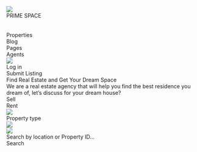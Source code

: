<div
  class="shadow-2xl bg-white flex flex-col items-stretch pb-12 rounded-[60px]"
>
  <div
    class="flex-col overflow-hidden relative flex min-h-[914px] w-full mb-80 px-20 py-11 max-md:max-w-full max-md:mb-10 max-md:px-5"
  >
    <img
      loading="lazy"
      srcset="..."
      class="absolute h-full w-full object-cover object-center inset-0"
    />
    <div
      class="relative self-center flex w-full max-w-[1200px] justify-between gap-3 items-start max-md:max-w-full max-md:flex-wrap max-md:justify-center"
    >
      <img
        loading="lazy"
        src="https://cdn.builder.io/api/v1/image/assets/TEMP/632401b155624233e8c02f896072b18d4de31c059d74d47e31f10b906d326b11?"
        class="aspect-[0.94] object-contain object-center w-[30px] overflow-hidden shrink-0 max-w-full mt-2"
      />
      <div class="text-white text-xl font-bold leading-4">
        PRIME SPACE
        <br />
        <br />
        <br />
      </div>
      <div
        class="flex grow basis-[0%] flex-col items-stretch max-md:max-w-full"
      >
        <div
          class="flex w-full items-stretch justify-between gap-5 max-md:max-w-full max-md:flex-wrap max-md:justify-center"
        >
          <div
            class="self-center flex items-start justify-between gap-5 my-auto max-md:justify-center"
          >
            <div class="text-white text-base font-medium leading-3 self-start">
              Properties
            </div>
            <div
              class="text-white text-base font-medium leading-3 self-stretch"
            >
              Blog
            </div>
            <div class="text-white text-base font-medium leading-3 self-start">
              Pages
            </div>
            <div class="text-white text-base font-medium leading-3 self-start">
              Agents
            </div>
          </div>
          <div class="self-center flex gap-1.5 my-auto items-start">
            <img
              loading="lazy"
              src="https://cdn.builder.io/api/v1/image/assets/TEMP/938e625dc3dcdb0ec0337a35e1269f74df8b4a7e7c4b18ecc30771708db3f25c?"
              class="aspect-square object-contain object-center w-4 justify-center items-center overflow-hidden shrink-0 max-w-full"
            />
            <div class="text-white text-base leading-3 grow whitespace-nowrap">
              Log in
            </div>
          </div>
          <div
            class="text-white text-base leading-3 whitespace-nowrap justify-center items-stretch pl-4 pr-11 py-3.5 rounded-lg border-[0.774px] border-solid border-white max-md:pr-5"
          >
            Submit Listing
          </div>
        </div>
        <div class="bg-white shrink-0 h-0.5 mt-6 max-md:max-w-full"></div>
      </div>
    </div>
    <div
      class="relative text-white text-center text-5xl self-center max-w-[666px] mt-14 max-md:max-w-full max-md:text-4xl max-md:mt-10"
    >
      Find Real Estate and Get Your Dream Space
    </div>
    <div
      class="relative text-white text-center text-lg leading-7 self-center max-w-[764px] mt-12 max-md:max-w-full max-md:mt-10"
    >
      We are a real estate agency that will help you find the best residence you
      dream of, let’s discuss for your dream house?
    </div>
    <div
      class="relative flex items-stretch gap-1 ml-44 mt-7 self-start max-md:ml-2.5"
    >
      <div
        class="text-gray-950 text-base whitespace-nowrap bg-white grow justify-center items-stretch px-11 py-3.5 rounded-md max-md:px-5"
      >
        Sell
      </div>
      <div
        class="text-zinc-500 text-base whitespace-nowrap bg-white grow justify-center items-stretch px-10 py-3.5 rounded-md max-md:px-5"
      >
        Rent
      </div>
    </div>
    <div
      class="relative bg-white self-center flex w-[880px] max-w-full items-center justify-between gap-5 mb-72 px-12 py-3 rounded-none max-md:flex-wrap max-md:mb-10 max-md:px-5"
    >
      <div
        class="flex items-start justify-between gap-4 my-auto max-md:max-w-full max-md:flex-wrap max-md:justify-center"
      >
        <img
          loading="lazy"
          src="https://cdn.builder.io/api/v1/image/assets/TEMP/fa343915c29b3e5b35d3b9142d7b34180bbf9637c0db21cd3cf51ad6183db090?"
          class="aspect-square object-contain object-center w-4 justify-center items-center overflow-hidden self-center shrink-0 max-w-full my-auto"
        />
        <div class="text-zinc-500 text-base self-center my-auto">
          Property type
        </div>
        <img
          loading="lazy"
          src="https://cdn.builder.io/api/v1/image/assets/TEMP/599dc05e35b6a9ac3404015c83f5728c75420d506439d7069c44e0ff0c832d0c?"
          class="aspect-square object-contain object-center w-4 justify-center items-center overflow-hidden self-center shrink-0 max-w-full my-auto"
        />
        <div class="bg-neutral-200 self-stretch w-px shrink-0 h-[37px]"></div>
        <img
          loading="lazy"
          src="https://cdn.builder.io/api/v1/image/assets/TEMP/4b64e5bdebf44cec4f173be7861a68cba69b4468d595ca7b546a68167bc69280?"
          class="aspect-square object-contain object-center w-4 justify-center items-center overflow-hidden self-center shrink-0 max-w-full my-auto"
        />
        <div
          class="text-zinc-500 text-base leading-6 self-center grow shrink basis-auto my-auto"
        >
          Search by location or Property ID...
        </div>
      </div>
      <div
        class="text-white text-base whitespace-nowrap justify-center items-stretch self-stretch px-12 py-3 rounded-lg max-md:px-5"
      >
        Search
      </div>
    </div>
  </div>
</div>
